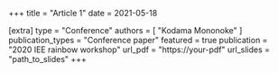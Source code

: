 +++
title = "Article 1"
date = 2021-05-18

[extra]
type = "Conference"
authors = [ "Kodama Mononoke" ]
publication_types = "Conference paper"
featured = true
publication = "2020 IEE rainbow workshop"
url_pdf = "https://your-pdf"
url_slides = "path_to_slides"
+++
